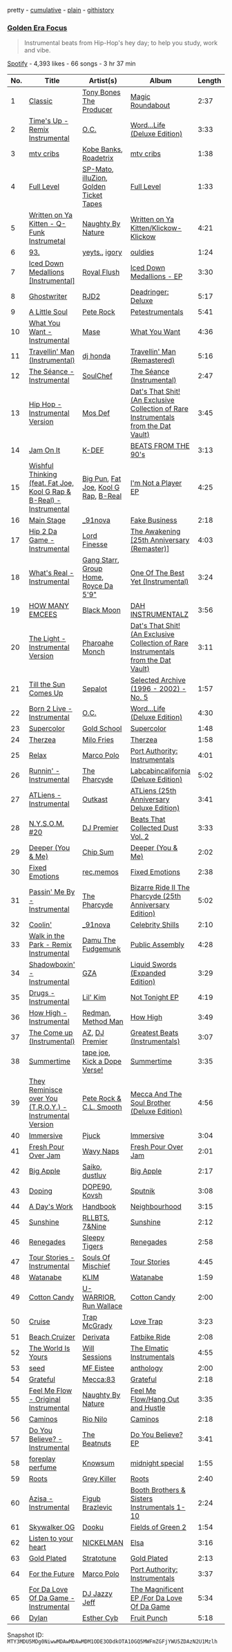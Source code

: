 pretty - [cumulative](/playlists/cumulative/37i9dQZF1DX45qfzFXwcta.md) - [plain](/playlists/plain/37i9dQZF1DX45qfzFXwcta) - [githistory](https://github.githistory.xyz/mackorone/spotify-playlist-archive/blob/main/playlists/plain/37i9dQZF1DX45qfzFXwcta)

### [Golden Era Focus](https://open.spotify.com/playlist/37i9dQZF1DX45qfzFXwcta)

> Instrumental beats from Hip\-Hop's hey day; to help you study, work and vibe.

[Spotify](https://open.spotify.com/user/spotify) - 4,393 likes - 66 songs - 3 hr 37 min

| No. | Title | Artist(s) | Album | Length |
|---|---|---|---|---|
| 1 | [Classic](https://open.spotify.com/track/1oSACtYTXU47tpiYnPAgt5) | [Tony Bones The Producer](https://open.spotify.com/artist/3a9BCUwqB1bnRFuegvAFD7) | [Magic Roundabout](https://open.spotify.com/album/1znaGWauyGfsGRtOh3DK3Q) | 2:37 |
| 2 | [Time's Up \- Remix Instrumental](https://open.spotify.com/track/5yKA1w7RuOwQFbcve0Iukj) | [O.C.](https://open.spotify.com/artist/5XI6qfoZSiEYtmItjfEX1Q) | [Word...Life \(Deluxe Edition\)](https://open.spotify.com/album/3UwGJNvu2bAzjxx25GlqA5) | 3:33 |
| 3 | [mtv cribs](https://open.spotify.com/track/7xquksomVzxsHXvgCw6OYs) | [Kobe Banks](https://open.spotify.com/artist/5oNNblNaS9wcfoe7iYO4HI), [Roadetrix](https://open.spotify.com/artist/7Md5xGlvby3sPI2NLkbYlv) | [mtv cribs](https://open.spotify.com/album/2tzSHLpARzLa3kXWbpBFFb) | 1:38 |
| 4 | [Full Level](https://open.spotify.com/track/1CN7QqI6Cd9qsCjS1qXlRo) | [SP\-Mato](https://open.spotify.com/artist/1UirLyIwdIElsaGCp0W4Ym), [illuZion](https://open.spotify.com/artist/0qJvuARFT6tPz8bkQTQpzj), [Golden Ticket Tapes](https://open.spotify.com/artist/1XHE2jFO11NVGUBv25uDVZ) | [Full Level](https://open.spotify.com/album/3waKYqHMvt2N6ipFRBsuTk) | 1:33 |
| 5 | [Written on Ya Kitten \- Q\-Funk Instrumetal](https://open.spotify.com/track/7zXJ38SjoWDhFdvHRmZbp7) | [Naughty By Nature](https://open.spotify.com/artist/4Otx4bRLSfpah5kX8hdgDC) | [Written on Ya Kitten/Klickow\-Klickow](https://open.spotify.com/album/2UPDGynGf0EKp4So9hihN9) | 4:21 |
| 6 | [93.](https://open.spotify.com/track/3wB5zknP24ao7UU7RcLxgB) | [yeyts.](https://open.spotify.com/artist/4fawpeTlkJtDMXDzJmBYSR), [igory](https://open.spotify.com/artist/1TPZvujEmCbb9Yw7QwoTH9) | [ouldies](https://open.spotify.com/album/5PnTCOjdRXgtrrL3gCB2Yi) | 1:24 |
| 7 | [Iced Down Medallions \[Instrumental\]](https://open.spotify.com/track/6agh6N2v8Elw1bWbTZFXP1) | [Royal Flush](https://open.spotify.com/artist/4ihZJgEVoshKe606OAK4xE) | [Iced Down Medallions \- EP](https://open.spotify.com/album/7pb5NZXRuupx0dyIu4OfIf) | 3:30 |
| 8 | [Ghostwriter](https://open.spotify.com/track/5Nn2Dj7OQsGL6pgQ9iIzPp) | [RJD2](https://open.spotify.com/artist/1O3ZOjqFLEnbpZexcRjocn) | [Deadringer: Deluxe](https://open.spotify.com/album/7DmNwRBDJRUEFUlk3oa2Aj) | 5:17 |
| 9 | [A Little Soul](https://open.spotify.com/track/00t78SKl7PHj3KfQ54fenL) | [Pete Rock](https://open.spotify.com/artist/3BeQqzKdlARoOd6y30kCO2) | [Petestrumentals](https://open.spotify.com/album/3BXHZmPR0u5TBVlxcp4Tjk) | 5:41 |
| 10 | [What You Want \- Instrumental](https://open.spotify.com/track/5RXxzWwZh6ywqPjWV8qXhq) | [Mase](https://open.spotify.com/artist/1wiBLzTI7z9RUwEpNPdFT6) | [What You Want](https://open.spotify.com/album/0XJn9bM9zWldjvjgWSqhxd) | 4:36 |
| 11 | [Travellin' Man \(Instrumental\)](https://open.spotify.com/track/5GVTLWtI6oJYYHeuxKjfPO) | [dj honda](https://open.spotify.com/artist/7mrvU3OShTgthJV80o2day) | [Travellin' Man \(Remastered\)](https://open.spotify.com/album/4HSWIy1jgNMLKxZkmiAP34) | 5:16 |
| 12 | [The Séance \- Instrumental](https://open.spotify.com/track/2JqOJbANu4zJE149XDrdgk) | [SoulChef](https://open.spotify.com/artist/7rdiGVXL2fFyONexHzfKFS) | [The Séance \(Instrumental\)](https://open.spotify.com/album/4BC0OA44H4xddFtIEuCv0R) | 2:47 |
| 13 | [Hip Hop \- Instrumental Version](https://open.spotify.com/track/3eGZIooxS9bXBFl6xI344j) | [Mos Def](https://open.spotify.com/artist/0Mz5XE0kb1GBnbLQm2VbcO) | [Dat's That Shit! \(An Exclusive Collection of Rare Instrumentals from the Dat Vault\)](https://open.spotify.com/album/5gBjsO4i4OjLKWvwezXdIo) | 3:45 |
| 14 | [Jam On It](https://open.spotify.com/track/08OHpvm1MmHuWZnLZrRnxO) | [K\-DEF](https://open.spotify.com/artist/16FH3fjfgWVv3JbLs8zUA7) | [BEATS FROM THE 90's](https://open.spotify.com/album/5gmtiIxZ1cYc40JpMLTMK0) | 3:13 |
| 15 | [Wishful Thinking \(feat\. Fat Joe, Kool G Rap & B\-Real\) \- Instrumental](https://open.spotify.com/track/38bo1szvJSShbUjcScJfPO) | [Big Pun](https://open.spotify.com/artist/2Xu7q46Hf02xOoEIm4E1Qs), [Fat Joe](https://open.spotify.com/artist/3ScY9CQxNLQei8Umvpx5g6), [Kool G Rap](https://open.spotify.com/artist/099tLNCZZvtjC7myKD0mFp), [B\-Real](https://open.spotify.com/artist/2LiWxiQzuD9nmWQ6NCA8Gd) | [I'm Not a Player EP](https://open.spotify.com/album/39GhNF5p6t8WGryJBspqKi) | 4:25 |
| 16 | [Main Stage](https://open.spotify.com/track/3FGPjaDyaVXSpubOPwFV0Q) | [\_91nova](https://open.spotify.com/artist/0fZYZqIGnT5RimC1YWfWP2) | [Fake Business](https://open.spotify.com/album/79VlsORhx2r88yW7TRmDWW) | 2:18 |
| 17 | [Hip 2 Da Game \- Instrumental](https://open.spotify.com/track/6Jw7ft5Rvh1IPRRfacqhCi) | [Lord Finesse](https://open.spotify.com/artist/1C6G15UmVQMDGpYbdsf1Oi) | [The Awakening \[25th Anniversary \(Remaster\)\]](https://open.spotify.com/album/43t9Lys7dVlwBeQQ5Hmf1q) | 4:03 |
| 18 | [What's Real \- Instrumental](https://open.spotify.com/track/4BUrdsObZr1hX5GvmIVNaZ) | [Gang Starr](https://open.spotify.com/artist/5cMgGlA1xGyeAB2ctYlRdZ), [Group Home](https://open.spotify.com/artist/48elQHSJ3DmffHQpf89jxX), [Royce Da 5'9"](https://open.spotify.com/artist/6DVipHzYsPlIoA0DW8Gmns) | [One Of The Best Yet \(Instrumental\)](https://open.spotify.com/album/2RM0ccLK3EL96uOGXTNg1R) | 3:24 |
| 19 | [HOW MANY EMCEES](https://open.spotify.com/track/02KycihpwqtqMQUR6eCdhy) | [Black Moon](https://open.spotify.com/artist/2yN6bq26wynQcRuPkBYTDb) | [DAH INSTRUMENTALZ](https://open.spotify.com/album/5WXpW898b9Fd7GmRrrtMcu) | 3:56 |
| 20 | [The Light \- Instrumental Version](https://open.spotify.com/track/6RQdGCiHnoWPpTAfI97hUR) | [Pharoahe Monch](https://open.spotify.com/artist/5DKuVtlpDH0agZQUFDy8O7) | [Dat's That Shit! \(An Exclusive Collection of Rare Instrumentals from the Dat Vault\)](https://open.spotify.com/album/5gBjsO4i4OjLKWvwezXdIo) | 3:11 |
| 21 | [Till the Sun Comes Up](https://open.spotify.com/track/35f01nZSdpR0KtTrupnwJf) | [Sepalot](https://open.spotify.com/artist/3sZWrl2jYnPP1vw9cIqDZV) | [Selected Archive \(1996 \- 2002\) \- No\. 5](https://open.spotify.com/album/5NbcdKLDqdkgZyUgsxUnME) | 1:57 |
| 22 | [Born 2 Live \- Instrumental](https://open.spotify.com/track/3rlNahb3xsXq83bBPT6bee) | [O.C.](https://open.spotify.com/artist/5XI6qfoZSiEYtmItjfEX1Q) | [Word...Life \(Deluxe Edition\)](https://open.spotify.com/album/3UwGJNvu2bAzjxx25GlqA5) | 4:30 |
| 23 | [Supercolor](https://open.spotify.com/track/2LzPtYMEj4S44yoBVU7ccu) | [Gold School](https://open.spotify.com/artist/0ARPS52ahhI1jndIYVtsnH) | [Supercolor](https://open.spotify.com/album/1d54tv1raeAGShTBVKmxNu) | 1:48 |
| 24 | [Therzea](https://open.spotify.com/track/79stCffEHFel5pekrddLj2) | [Milo Fries](https://open.spotify.com/artist/6cgYbw5pf0WpoBED5N0pLb) | [Therzea](https://open.spotify.com/album/2RrVbRuRhmiAfhGc6v3jHl) | 1:58 |
| 25 | [Relax](https://open.spotify.com/track/5e8wwhtHBs0WXmZTgRl4ub) | [Marco Polo](https://open.spotify.com/artist/3FQVWA8Owd6lje2nMg1qcl) | [Port Authority: Instrumentals](https://open.spotify.com/album/1lcRcpO52ZmsfWhtn6USOx) | 4:01 |
| 26 | [Runnin' \- Instrumental](https://open.spotify.com/track/2HlDkSeQVfB6Q7QTo8TnY5) | [The Pharcyde](https://open.spotify.com/artist/7yk35uHNQclPXFGFoTU44w) | [Labcabincalifornia \(Deluxe Edition\)](https://open.spotify.com/album/05Qg48LlYGKYdeXrNGg00g) | 5:02 |
| 27 | [ATLiens \- Instrumental](https://open.spotify.com/track/5YvXuk6Jei13V71KSFQ0fs) | [Outkast](https://open.spotify.com/artist/1G9G7WwrXka3Z1r7aIDjI7) | [ATLiens \(25th Anniversary Deluxe Edition\)](https://open.spotify.com/album/4PID9ExpAM3SuYCPlBseRv) | 3:41 |
| 28 | [N.Y.S.O.M\. \#20](https://open.spotify.com/track/4GgFRWzP9vAviZhWbd8ZFp) | [DJ Premier](https://open.spotify.com/artist/6GEykX11lQqp92UVOQQCC7) | [Beats That Collected Dust Vol\. 2](https://open.spotify.com/album/6VDSvx3Z6cfz6GXkFBNYLX) | 3:33 |
| 29 | [Deeper \(You & Me\)](https://open.spotify.com/track/5RYaxKQYstksG8rNw8GPw9) | [Chip Sum](https://open.spotify.com/artist/0gQzA7cbsRzYIwQtNCaR6g) | [Deeper \(You & Me\)](https://open.spotify.com/album/55rAOu6q5xC3tqadSOUq0h) | 2:02 |
| 30 | [Fixed Emotions](https://open.spotify.com/track/7zqjFQqv1FEAv8nlEYLVoR) | [rec.memos](https://open.spotify.com/artist/6n2kivcHpNhuk2kQICjkBZ) | [Fixed Emotions](https://open.spotify.com/album/7LKwn7YZmvlrtABV6oNOHu) | 2:38 |
| 31 | [Passin' Me By \- Instrumental](https://open.spotify.com/track/2cbLkWOlNWvkkv4FnIKEbq) | [The Pharcyde](https://open.spotify.com/artist/7yk35uHNQclPXFGFoTU44w) | [Bizarre Ride II The Pharcyde \(25th Anniversary Edition\)](https://open.spotify.com/album/2lcYWSZtcnNRXI7L1kNUke) | 5:02 |
| 32 | [Coolin'](https://open.spotify.com/track/5rxier09NkNgBJyJWKTeuz) | [\_91nova](https://open.spotify.com/artist/0fZYZqIGnT5RimC1YWfWP2) | [Celebrity Shills](https://open.spotify.com/album/3zjAT49W7WVkm8AGQBsFTQ) | 2:10 |
| 33 | [Walk in the Park \- Remix Instrumental](https://open.spotify.com/track/2F9pq1eWtEFUef9PFKthC8) | [Damu The Fudgemunk](https://open.spotify.com/artist/7Mws36yO3takBR2WMsXOkM) | [Public Assembly](https://open.spotify.com/album/6bHak7V9kU84wT38baA6Ay) | 4:28 |
| 34 | [Shadowboxin' \- Instrumental](https://open.spotify.com/track/7rb4JTVMMK4bjDablnn9nb) | [GZA](https://open.spotify.com/artist/6ns6XAOsw4B0nDUIovAOUO) | [Liquid Swords \(Expanded Edition\)](https://open.spotify.com/album/1i4Ju3OL0Tq6QaAO2OUVdE) | 3:29 |
| 35 | [Drugs \- Instrumental](https://open.spotify.com/track/4BnqIkoyrxpQZFO6xSmE3P) | [Lil' Kim](https://open.spotify.com/artist/5tth2a3v0sWwV1C7bApBdX) | [Not Tonight EP](https://open.spotify.com/album/6ziNUlW26RQhiHOdJpSyVD) | 4:19 |
| 36 | [How High \- Instrumental](https://open.spotify.com/track/4HGXJaw3H9ED4ACfYd6ZhV) | [Redman](https://open.spotify.com/artist/7xTKLpo7UCzXSnlH7fOIoM), [Method Man](https://open.spotify.com/artist/4VmEWwd8y9MCLwexFMdpwt) | [How High](https://open.spotify.com/album/4qlXsDXdQMHdWWZzqf6Hzm) | 3:49 |
| 37 | [The Come up \(Instrumental\)](https://open.spotify.com/track/54AYyM0mxzfC7exwSSr3UU) | [AZ](https://open.spotify.com/artist/7HqrSDuI9lHuH1CDismTFg), [DJ Premier](https://open.spotify.com/artist/6GEykX11lQqp92UVOQQCC7) | [Greatest Beats \(Instrumentals\)](https://open.spotify.com/album/66JOOuwoKp7ACuHidfD5Nx) | 3:07 |
| 38 | [Summertime](https://open.spotify.com/track/79MSVviX2SqqLS6murFaYB) | [tape joe](https://open.spotify.com/artist/6t74VJqVmYEY5V2be6sz9K), [Kick a Dope Verse!](https://open.spotify.com/artist/1Wc42aAvPBQxi2CsAN2Q5z) | [Summertime](https://open.spotify.com/album/3QfHGlmwMjOtY78hmNcuhq) | 3:35 |
| 39 | [They Reminisce over You \(T.R.O.Y.\) \- Instrumental Version](https://open.spotify.com/track/43xTZyymelwrlbR8EZXxaf) | [Pete Rock & C.L\. Smooth](https://open.spotify.com/artist/3fJ60AcIgLzQkVitEvA7uq) | [Mecca And The Soul Brother \(Deluxe Edition\)](https://open.spotify.com/album/77diZY4or3uhHjnXS6TCPo) | 4:56 |
| 40 | [Immersive](https://open.spotify.com/track/5eqdjCfqFcbX4F6GBISrHm) | [Pjuck](https://open.spotify.com/artist/4y7TV9mGqoi2fHB1RLhqZm) | [Immersive](https://open.spotify.com/album/7JEyelqrTWVdYq5jhH2a22) | 3:04 |
| 41 | [Fresh Pour Over Jam](https://open.spotify.com/track/0T7gCTRVrjm7fKJcIciXm7) | [Wavy Naps](https://open.spotify.com/artist/0kFUFC571jik6K7viLxtPX) | [Fresh Pour Over Jam](https://open.spotify.com/album/3mhufOmozF6GbopHw1JFmW) | 2:01 |
| 42 | [Big Apple](https://open.spotify.com/track/0v5swa6eOj8DIV7AhFwPUF) | [Saiko](https://open.spotify.com/artist/1ux1cA3N0QiscFolXpfbni), [dustluv](https://open.spotify.com/artist/6hXRfx6rOvekCXcx7kJ8kj) | [Big Apple](https://open.spotify.com/album/7GuLbFG0oiqJwZaKmKBLv5) | 2:17 |
| 43 | [Doping](https://open.spotify.com/track/5VyPn7VhYaBlhFJRp4OoLw) | [DOPE90](https://open.spotify.com/artist/5PvSb8IlXP6e2rX6Pwoj8u), [Kovsh](https://open.spotify.com/artist/08g5Q6KdzrLJsXxoZzqDmB) | [Sputnik](https://open.spotify.com/album/7osdfCoxMwonsdCbZKSgf3) | 3:08 |
| 44 | [A Day's Work](https://open.spotify.com/track/0NU5gSlW7uQ4TA7x3Do4YC) | [Handbook](https://open.spotify.com/artist/6OvOdUubb1MOOz2FtGWlHk) | [Neighbourhood](https://open.spotify.com/album/1HviRq9nPOlBT2d4EPB6Cj) | 3:15 |
| 45 | [Sunshine](https://open.spotify.com/track/6hfkvmDhYHiaN7SR8A6DiR) | [RLLBTS](https://open.spotify.com/artist/0gpz8rdbGxZSfiFMO15fRA), [7&Nine](https://open.spotify.com/artist/3KrbWefSRojrufNTqBI1wy) | [Sunshine](https://open.spotify.com/album/5fkugNa58jJck6DctP5J4C) | 2:12 |
| 46 | [Renegades](https://open.spotify.com/track/2aW6bhzUQ53imrld5G8VKY) | [Sleepy Tigers](https://open.spotify.com/artist/1DK5TN3sWOFCRHTQYODjpH) | [Renegades](https://open.spotify.com/album/7gbhY8Cdb3HLvTsoT5EgPc) | 2:58 |
| 47 | [Tour Stories \- Instrumental](https://open.spotify.com/track/71UYIUEqgChcl8gBAOrrGI) | [Souls Of Mischief](https://open.spotify.com/artist/5Rzqmz1zAszembFHGZQuAt) | [Tour Stories](https://open.spotify.com/album/5x2FrDwXcD3rftOgRxCjmW) | 4:45 |
| 48 | [Watanabe](https://open.spotify.com/track/7vIxfxNI94g3qeGJ6xoJBA) | [KLIM](https://open.spotify.com/artist/2mI6A1by7u32RZH8Kf61Kw) | [Watanabe](https://open.spotify.com/album/0qobFyLAWz1SHcc8vmlQaK) | 1:59 |
| 49 | [Cotton Candy](https://open.spotify.com/track/5pDR1Z9j4FCTK0EbVQLH5z) | [U\-WARRIOR](https://open.spotify.com/artist/0VaCOtKG226cWSr9GQVeeN), [Run Wallace](https://open.spotify.com/artist/432gmRqwqi91pJzhlXQK9C) | [Cotton Candy](https://open.spotify.com/album/2C3TpTptiDdkNIqp0iZXGV) | 2:00 |
| 50 | [Cruise](https://open.spotify.com/track/2SHOKzFqELTLPVnmVAUH2u) | [Trap McGrady](https://open.spotify.com/artist/48NVhVESjFx8fte6W9Bwte) | [Love Trap](https://open.spotify.com/album/6D6WhJox7MrEtsxJwO0Xfb) | 3:23 |
| 51 | [Beach Cruizer](https://open.spotify.com/track/7oXoDdKmi5HInxlcAkBHGr) | [Derivata](https://open.spotify.com/artist/2AiZiIawzbASzaIiG3M1bJ) | [Fatbike Ride](https://open.spotify.com/album/5R5IB0LdQ6XnXymZpoB2y3) | 2:08 |
| 52 | [The World Is Yours](https://open.spotify.com/track/64ODbuhc4OihBeKE6NUxhV) | [Will Sessions](https://open.spotify.com/artist/6QA1jIAC7i52uJi8jbJDWB) | [The Elmatic Instrumentals](https://open.spotify.com/album/0MaYLq5dCuxqYU42aFahZo) | 4:55 |
| 53 | [seed](https://open.spotify.com/track/1yKxiVV3ETcGGcSZMs4Duq) | [MF Eistee](https://open.spotify.com/artist/0hA8JnKhTRBeTfCFoZiem1) | [anthology](https://open.spotify.com/album/2ASnBB18wyCJJnk0NIlM0p) | 2:00 |
| 54 | [Grateful](https://open.spotify.com/track/6ZVfA9zMVdCSjhVWVFO140) | [Mecca:83](https://open.spotify.com/artist/6vnaQxMvQcQiCUijgMqldY) | [Grateful](https://open.spotify.com/album/4OuX7CRHP3yoXY18gzffCC) | 2:18 |
| 55 | [Feel Me Flow \- Original Instrumental](https://open.spotify.com/track/5JXds2GdDVL603R6yqGmD9) | [Naughty By Nature](https://open.spotify.com/artist/4Otx4bRLSfpah5kX8hdgDC) | [Feel Me Flow/Hang Out and Hustle](https://open.spotify.com/album/4zPfTvVB9wEfNlPITAsI8d) | 3:35 |
| 56 | [Caminos](https://open.spotify.com/track/6908A1nEezSYjpplzdfs2z) | [Rio Nilo](https://open.spotify.com/artist/4iS1CcjF3gNKPHrvNIoPLn) | [Caminos](https://open.spotify.com/album/1pe8XllgZslSzHlK4QgA3n) | 2:18 |
| 57 | [Do You Believe? \- Instrumental](https://open.spotify.com/track/5wB50WI6crBSLs29UZFFCH) | [The Beatnuts](https://open.spotify.com/artist/5ynvmGwc83ZoRx2EIWHXLX) | [Do You Believe? EP](https://open.spotify.com/album/0TWSUGFl8CfJo4HDYnGcak) | 3:41 |
| 58 | [foreplay perfume](https://open.spotify.com/track/6LAyR6XDWI4fkESEkAhehx) | [Knowsum](https://open.spotify.com/artist/5n286gaq2TJok5XfBjSX7q) | [midnight special](https://open.spotify.com/album/5YOL7cRFekvhQ2CmItnQzu) | 1:55 |
| 59 | [Roots](https://open.spotify.com/track/1ykesjzS6t1xyfKxzxWYEq) | [Grey Killer](https://open.spotify.com/artist/7D8eeQLyAJQnmyoQ74MJnb) | [Roots](https://open.spotify.com/album/2M6gvFAayTR5r83jpeBYVY) | 2:40 |
| 60 | [Azisa \- Instrumental](https://open.spotify.com/track/6QGgUrvDvfQVeMlMuVKjQ6) | [Figub Brazlevic](https://open.spotify.com/artist/4Eo1mdoAOk2DbXMDUDnCum) | [Booth Brothers & Sisters Instrumentals 1\-10](https://open.spotify.com/album/0XSP0PtqGs0omZmJ9gIbX3) | 2:24 |
| 61 | [Skywalker OG](https://open.spotify.com/track/6oHUNQtaMKhVmQWhFoPdir) | [Dooku](https://open.spotify.com/artist/7oUhwpoQZ8HkFl91jQtEoD) | [Fields of Green 2](https://open.spotify.com/album/5cOC0HfuZKWDGaB8Oyz0PI) | 1:54 |
| 62 | [Listen to your heart](https://open.spotify.com/track/0BODaqe1PfKlFtV2rjtY9D) | [NICKELMAN](https://open.spotify.com/artist/36pqgmoQFc12FhcRZitq6I) | [Elsa](https://open.spotify.com/album/2o1BLv6s8yEj7AbTiul87R) | 3:16 |
| 63 | [Gold Plated](https://open.spotify.com/track/1p0vYiUriWNU5mKQnOFJWI) | [Stratotune](https://open.spotify.com/artist/4jj5GyEzbV9KzXTu5nXyi0) | [Gold Plated](https://open.spotify.com/album/1rOtwbR2qwBhi8k5OSXLVd) | 2:13 |
| 64 | [For the Future](https://open.spotify.com/track/70otjXKq2lzJbynH7W3N76) | [Marco Polo](https://open.spotify.com/artist/3FQVWA8Owd6lje2nMg1qcl) | [Port Authority: Instrumentals](https://open.spotify.com/album/1lcRcpO52ZmsfWhtn6USOx) | 3:37 |
| 65 | [For Da Love Of Da Game \- Instrumental](https://open.spotify.com/track/0ZEbf11WdOyaxdR9Ja73XX) | [DJ Jazzy Jeff](https://open.spotify.com/artist/3nmiIgeri4vEY7y0VpbsCn) | [The Magnificent EP /For Da Love Of Da Game](https://open.spotify.com/album/6kNgpWi0IZuOWC7p1IzwbZ) | 5:34 |
| 66 | [Dylan](https://open.spotify.com/track/7KWsokmA24TGiU1BMAC6je) | [Esther Cyb](https://open.spotify.com/artist/5olrI9WhrPkuF9vAtbPDqX) | [Fruit Punch](https://open.spotify.com/album/2ubUUDCVnqOQmAAN89djUt) | 5:18 |

Snapshot ID: `MTY3MDU5MDg0NiwwMDAwMDAwMDM1ODE3ODdkOTA1OGQ5MWFmZGFjYWU5ZDAzN2U1Mzlh`
